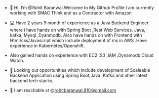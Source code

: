 - 👋 Hi, I’m @Rohit Baranwal.Welcome to My Github Profile.I am currently working with SMAC Think and as a Contractor with Amazon
- 💻 Have 2 years 9 month of experience as a Java Backend Engineer where i have hands on with Spring Boot ,Rest Web Services, Java, kafka, Mysql ,Dyanmodb.                               Also have hands on with Frontend with Html/css/Javascript which include deployment of ms in AWS .Have experience in Kubernetes/Openshift.
- Also gained hands on experience with EC2 ,S3 ,IAM ,Dynamodb,Cloud Watch.

   
- 👀 Looking out opportunities which include development of Scaleable Backend Application using Spring Boot,Java ,Kafka and other latest backend tech stacks.
- 📩 I am reachable at @rohitbaranwal.810@gmail.com
<!---
Rohit8101996/Rohit8101996 is a ✨ special ✨ repository because its `README.md` (this file) appears on your GitHub profile.
You can click the Preview link to take a look at your changes.
--->
